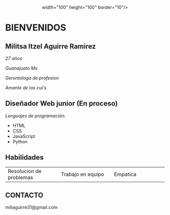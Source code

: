 <p align="center">
 width="100" height="100" border="10"/>

</p>


<h1> BIENVENIDOS </h1>

<h2> Militsa Itzel Aguirre Ramirez </h2>

*27 años*

*Guanajuato Mx.*

*Gerontologa de profesion*

*Amante de los cui's*
  
<h2>Diseñador Web junior (En proceso)</h2>

*Lenguajes de programación:*

- HTML
- CSS
- JavaScript
- Python


<h2> Habilidades </h2>
<table>
<tr>
<td width="33%">
Resolucion de problemas
</td>
<td width="33%">
Trabajo en equipo 
</td>
<td width="33%">
Empatica
</td>
</tr>
</table>


<h2> CONTACTO</h2>
miliaguirre31@gmail.com